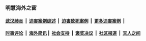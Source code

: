 
### 明慧海外之窗

####  [武汉肺炎](indexes/365.md?t=03061700) &nbsp;|&nbsp;  [迫害案例综述](indexes/328.md?t=03061700) &nbsp;|&nbsp; [迫害致死案例](indexes/277.md?t=03061700)  &nbsp;|&nbsp; [更多迫害案例](indexes/81.md?t=03061700)  &nbsp;|&nbsp; 
####  [时事评论](indexes/19.md?t=03061700) &nbsp;|&nbsp; [海外简讯](indexes/245.md?t=03061700)&nbsp;|&nbsp;  [社会支持](indexes/140.md?t=03061700) &nbsp;|&nbsp; [褒奖决议](indexes/282.md?t=03061700) &nbsp;|&nbsp; [社区报道](indexes/91.md?t=03061700)  &nbsp;|&nbsp; [天人之间](indexes/78.md?t=03061700) 

